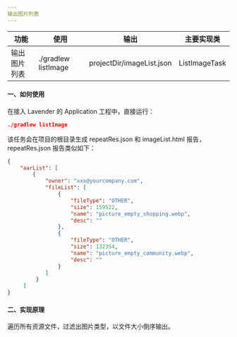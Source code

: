 ```yaml
---
输出图片列表
---
```


| 功能         | 使用                | 输出                      | 主要实现类    |
| ------------ | ------------------- | ------------------------- | ------------- |
| 输出图片列表 | ./gradlew listImage | projectDir/imageList.json | ListImageTask |

#### 一、如何使用

在接入 Lavender 的 Application 工程中，直接运行：

```JSON
./gradlew listImage
```

该任务会在项目的根目录生成 repeatRes.json 和 imageList.html 报告，repeatRes.json 报告类似如下：

```JSON
{
    "aarList": [
        {
            "owner": "xxx@yourcompany.com",
            "fileList": [
                {
                    "fileType": "OTHER",
                    "size": 159522,
                    "name": "picture_empty_shopping.webp",
                    "desc": ""
                },
                {
                    "fileType": "OTHER",
                    "size": 132354,
                    "name": "picture_empty_community.webp",
                    "desc": ""
                }
            ] 
         }
     ]
}         
```

#### 二、实现原理

遍历所有资源文件，过滤出图片类型，以文件大小倒序输出。